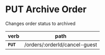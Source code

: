 # PUT Archive Order

Changes order status to archived

| verb      | path                          |
| --------- | ----------------------------- |
| **`PUT`** | /orders/:orderId/cancel-guest |
